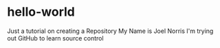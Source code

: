 # hello-world
Just a tutorial on creating a Repository
My Name is Joel Norris
I'm trying out GitHub to learn source control
